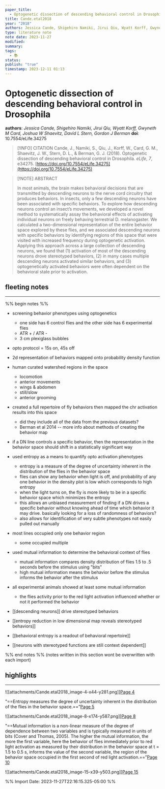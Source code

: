 ```yaml
---
paper_title:
  - Optogenetic dissection of descending behavioral control in Drosophila
title: Cande.etal2018
year: "2018"
authors: Jessica Cande, Shigehiro Namiki, Jirui Qiu, Wyatt Korff, Gwyneth M Card, Joshua W Shaevitz, David L Stern, Gordon J Berman
type: literature note
note date: 2023-11-27
modified: 
summary: 
tags:
  - 📚
status: 
publish: "true"
timestamp: 2023-12-11 01:13
---
```

# Optogenetic dissection of descending behavioral control in Drosophila
**authors**: *Jessica Cande, Shigehiro Namiki, Jirui Qiu, Wyatt Korff, Gwyneth M Card, Joshua W Shaevitz, David L Stern, Gordon J Berman*
**doi**: 10.7554/eLife.34275

> [!INFO] CITATION
> Cande, J., Namiki, S., Qiu, J., Korff, W., Card, G. M., Shaevitz, J. W., Stern, D. L., & Berman, G. J. (2018). Optogenetic dissection of descending behavioral control in Drosophila. _eLife_, _7_, e34275. [https://doi.org/10.7554/eLife.34275](https://doi.org/10.7554/eLife.34275)

> [!NOTE] ABSTRACT
>
> In most animals, the brain makes behavioral decisions that are transmitted by descending neurons to the nerve cord circuitry that produces behaviors. In insects, only a few descending neurons have been associated with specific behaviors. To explore how descending neurons control an insect’s movements, we developed a novel method to systematically assay the behavioral effects of activating individual neurons on freely behaving terrestrial D. melanogaster. We calculated a two-dimensional representation of the entire behavior space explored by these flies, and we associated descending neurons with specific behaviors by identifying regions of this space that were visited with increased frequency during optogenetic activation. Applying this approach across a large collection of descending neurons, we found that (1) activation of most of the descending neurons drove stereotyped behaviors, (2) in many cases multiple descending neurons activated similar behaviors, and (3) optogenetically activated behaviors were often dependent on the behavioral state prior to activation.  

## fleeting notes
---
%% begin notes %% 

- screening behavior phenotypes using optogenetics
	- one side has 6 control flies and the other side has 6 experimental flies
	- ATR + / ATR - 
	- 3 cm plexiglass bubbles
- opto protocol = 15s on, 45s off
- 2d representation of behaviors mapped onto probability density function
- human curated watershed regions in the space
	- locomotion
	- anterior movements
	- wings & abdomen
	- still/slow
	- anterior grooming
- created a full repertoire of fly behaviors then mapped the chr activation results into this space
	- did they include all of the data from the previous datasets?
	- Berman et al 2014 -- more info about methods of creating the behavior map

- if a DN line controls a specific behavior, then the representation in the behavior space should shift in a statistically significant way

- used entropy as a means to quantify opto activation phenotypes
	- entropy is a measure of the degree of uncertainty inherent in the distribution of the flies in the behavior space
	- flies can show any behavior when light is off, and probability of any one behavior in the density plot is low which corresponds to high entropy
	- when the light turns on, the fly is more likely to be in a specific behavior space which minimizes the entropy
	- this allows an unbiased measurement of finding if a DN drives a specific behavior without knowing ahead of time which behavior it may drive. basically looking for a loss of randomness of behaviors?
	- also allows for identification of very subtle phenotypes not easily pulled out manually

- most lines occupied only one behavior region
	- some occupied multiple
- used mutual information to determine the behavioral context of flies
	- mutual information compares density distribution of flies 1.5 to .5 seconds before the stimulus using "bits"
	- high mutual information means the behavior before the stimulus informs the behavior after the stimulus
- all experimental animals showed at least some mutual information
	- the flies activity prior to the red light activation influenced whether or not it performed the behavior

- [[descending neurons]] drive stereotyped behaviors

- [[entropy reduction in low dimensional map reveals stereotyped behaviors]]
- [[behavioral entropy is a readout of behavioral repertoire]]
- [[neurons with stereotyped functions are still context dependent]]


%% end notes %% 
(notes written in this section wont be overwritten with each import)
## highlights
---
![[attachments/Cande.etal2018_image-4-x44-y281.png]][Page 4](zotero://open-pdf/library/items/JH3TT2XJ?page=4&annotation=CBCDHZZJ) 

 
"==Entropy measures the degree of uncertainty inherent in the distribution of the flies in the behavior space.==”[Page 5](zotero://open-pdf/library/items/JH3TT2XJ?page=5&annotation=HHXLYQRW) 

 
![[attachments/Cande.etal2018_image-8-x174-y587.png]][Page 8](zotero://open-pdf/library/items/JH3TT2XJ?page=8&annotation=FJDXSCAJ) 

 
"==Mutual information is a non-linear measure of the degree of dependence between two variables and is typically measured in units of bits (Cover and Thomas, 2005). The higher the mutual information, the more the first variable, here the behavior of flies immediately prior to red light activation as measured by their distribution in the behavior space at t = 1.5 to 0.5 s, informs the value of the second variable, the region of the behavior space occupied in the first second of red light activation.==”[Page 10](zotero://open-pdf/library/items/JH3TT2XJ?page=10&annotation=WDEJ6K5V) 

 
![[attachments/Cande.etal2018_image-15-x39-y503.png]][Page 15](zotero://open-pdf/library/items/JH3TT2XJ?page=15&annotation=QAYLYRXQ) 

 


%% Import Date: 2023-11-27T22:16:15.325-05:00 %%
